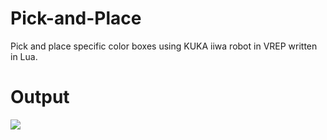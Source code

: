# Pick-and-Place
Pick and place specific color boxes using KUKA iiwa robot in VREP written in Lua.

# Output 
![](https://github.com/Pick-and-Place/pickandplace.gif)
